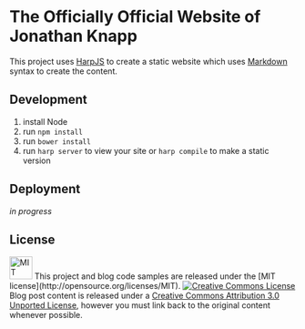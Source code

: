 # The Officially Official Website of Jonathan Knapp

This project uses [HarpJS](http://harpjs.com/) to create a static
website which uses [Markdown](http://daringfireball.net/projects/markdown) syntax
to create the content.


## Development

1. install Node
1. run `npm install`
1. run `bower install`
1. run `harp server` to view your site or `harp compile` to make a static version


## Deployment

*in progress*

## License

<a rel="license" href="http://opensource.org/licenses/MIT">
<img alt="MIT license" height="40" src="http://upload.wikimedia.org/wikipedia/commons/c/c3/License_icon-mit.svg" /></a>
This project and blog code samples are released under the [MIT license](http://opensource.org/licenses/MIT).

<a rel="license" href="http://creativecommons.org/licenses/by/3.0/">
<img alt="Creative Commons License" src="http://i.creativecommons.org/l/by/3.0/88x31.png" /></a> Blog post content is released under a <a rel="license"
href="http://creativecommons.org/licenses/by/3.0/">
Creative Commons Attribution 3.0 Unported License</a>, however you must link back to the original content whenever possible.
